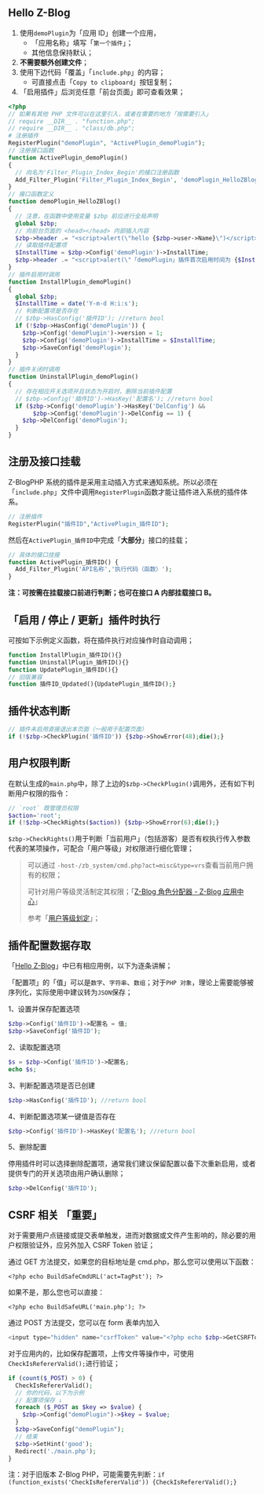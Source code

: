 ## Hello Z-Blog

1. 使用`demoPlugin`为「应用 ID」创建一个应用，
   - 「应用名称」填写「`第一个插件`」；
   - 其他信息保持默认；
2. **不需要额外创建文件**；
3. 使用下边代码「覆盖」「`include.php`」的内容；
   - 可直接点击「`Copy to clipboard`」按钮复制；
4. 「启用插件」后浏览任意「前台页面」即可查看效果；

```php
<?php
// 如果有其他 PHP 文件可以在这里引入，或者在需要的地方「按需要引入」
// require __DIR__ . "function.php";
// require __DIR__ . "class/db.php";
# 注册插件
RegisterPlugin("demoPlugin", "ActivePlugin_demoPlugin");
// 注册接口函数
function ActivePlugin_demoPlugin()
{
  // 向名为'Filter_Plugin_Index_Begin'的接口注册函数
  Add_Filter_Plugin('Filter_Plugin_Index_Begin', 'demoPlugin_HelloZBlog');
}
// 接口函数定义
function demoPlugin_HelloZBlog()
{
  // 注意，在函数中使用变量 $zbp 前应进行全局声明
  global $zbp;
  // 向前台页面的 <head></head> 内部插入内容
  $zbp->header .= "<script>alert(\"hello {$zbp->user->Name}\")</script>";
  // 读取插件配置项
  $InstallTime = $zbp->Config('demoPlugin')->InstallTime;
  $zbp->header .= "<script>alert(\"「demoPlugin」插件首次启用时间为 {$InstallTime}\")</script>";
}
// 插件启用时调用
function InstallPlugin_demoPlugin()
{
  global $zbp;
  $InstallTime = date('Y-m-d H:i:s');
  // 判断配置项是否存在
  // $zbp->HasConfig('插件ID'); //return bool
  if (!$zbp->HasConfig('demoPlugin')) {
    $zbp->Config('demoPlugin')->version = 1;
    $zbp->Config('demoPlugin')->InstallTime = $InstallTime;
    $zbp->SaveConfig('demoPlugin');
  }
}
// 插件关闭时调用
function UninstallPlugin_demoPlugin()
{
  // 存在相应开关选项并且状态为开启时，删除当前插件配置
  // $zbp->Config('插件ID')->HasKey('配置名'); //return bool
  if ($zbp->Config('demoPlugin')->HasKey('DelConfig') && 
       $zbp->Config('demoPlugin')->DelConfig == 1) {
    $zbp->DelConfig('demoPlugin');
  }
}
```

## 注册及接口挂载

Z-BlogPHP 系统的插件是采用主动插入方式来通知系统。所以必须在「`include.php`」文件中调用`RegisterPlugin`函数才能让插件进入系统的插件体系。

```php
// 注册插件
RegisterPlugin("插件ID","ActivePlugin_插件ID");
```
然后在`ActivePlugin_插件ID`中完成「**大部分**」接口的挂载；

```php
// 具体的接口挂接
function ActivePlugin_插件ID() {
  Add_Filter_Plugin('API名称','执行代码（函数）');
}
```
**注：可按需在挂载接口前进行判断；也可在接口 A 内部挂载接口 B。**


## 「启用 / 停止 / 更新」插件时执行

可按如下示例定义函数，将在插件执行对应操作时自动调用；

```php
function InstallPlugin_插件ID(){}
function UninstallPlugin_插件ID(){}
function UpdatePlugin_插件ID(){}
// 旧版兼容
function 插件ID_Updated(){UpdatePlugin_插件ID();}
```

## 插件状态判断

```php
// 插件未启用直接退出本页面（一般用于配置页面）
if (!$zbp->CheckPlugin('插件ID')) {$zbp->ShowError(48);die();}
```

## 用户权限判断

在默认生成的`main.php`中，除了上边的`$zbp->CheckPlugin()`调用外，还有如下判断用户权限的指令：

```php
// `root` 既管理员权限
$action='root';
if (!$zbp->CheckRights($action)) {$zbp->ShowError(6);die();}
```
`$zbp->CheckRights()`用于判断「当前用户」（包括游客）是否有权执行传入参数代表的某项操作，可配合「用户等级」对权限进行细化管理；

> 可以通过 `-host-/zb_system/cmd.php?act=misc&type=vrs`查看当前用户拥有的权限；
>
> 可针对用户等级灵活制定其权限；「[Z-Blog 角色分配器 - Z-Blog 应用中心](https://app.zblogcn.com/?id=235 "Z-Blog角色分配器 - Z-Blog 应用中心")」
>
> 参考「[用户等级划定](books/start-faq?id=用户等级划定 "用户等级划定")」；

## 插件配置数据存取

「[Hello Z-Blog](books/dev-15-plugin?id=hello-z-blog "Hello Z-Blog")」中已有相应用例，以下为逐条讲解；

「配置项」的「值」可以是`数字`、`字符串`、`数组`；对于`PHP 对象`，理论上需要能够被序列化，实际使用中建议转为`JSON`保存；

1、设置并保存配置选项

```php
$zbp->Config('插件ID')->配置名 = 值;
$zbp->SaveConfig('插件ID');
```

2、读取配置选项

```php
$s = $zbp->Config('插件ID')->配置名;
echo $s;
```

3、判断配置选项是否已创建

```php
$zbp->HasConfig('插件ID'); //return bool
```

4、判断配置选项某一键值是否存在

```php
$zbp->Config('插件ID')->HasKey('配置名'); //return bool
```

5、删除配置

停用插件时可以选择删除配置项，通常我们建议保留配置以备下次重新启用，或者提供专门的开关选项由用户确认删除；

```php
$zbp->DelConfig('插件ID');
```
## CSRF 相关 「**重要**」

对于需要用户点链接或提交表单触发，进而对数据或文件产生影响的，除必要的用户权限验证外，应另外加入 CSRF Token 验证；

通过 GET 方法提交，如果您的目标地址是 cmd.php，那么您可以使用以下函数：

`<?php echo BuildSafeCmdURL('act=TagPst'); ?>`

如果不是，那么您也可以直接：

`<?php echo BuildSafeURL('main.php'); ?>`

通过 POST 方法提交，您可以在 form 表单内加入

```php
<input type="hidden" name="csrfToken" value="<?php echo $zbp->GetCSRFToken();?>">
```

对于应用内的，比如保存配置项，上传文件等操作中，可使用`CheckIsRefererValid();`进行验证；

```php
if (count($_POST) > 0) {
  CheckIsRefererValid();
  // 你的代码，以下为示例
  // 配置项保存 ↓
  foreach ($_POST as $key => $value) {
    $zbp->Config("demoPlugin")->$key = $value;
  }
  $zbp->SaveConfig("demoPlugin");
  // 结束
  $zbp->SetHint('good');
  Redirect('./main.php');
}
```

注：对于旧版本 Z-Blog PHP，可能需要先判断：`if (function_exists('CheckIsRefererValid')) {CheckIsRefererValid();}`

<!-- docs\books\include\plugin-Hello-Z-Blog.md -->
